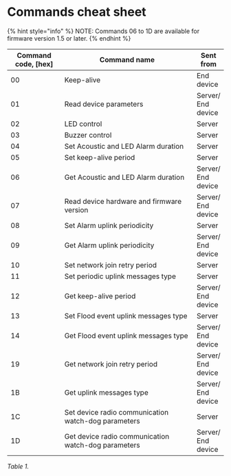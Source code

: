 # Commands cheat sheet

{% hint style="info" %}
NOTE: Commands 06 to 1D are available for firmware version 1.5 or later.
{% endhint %}

<table><thead><tr><th width="125.47863453172121">Command code, [hex]</th><th width="390.6985172981878">Command name</th><th>Sent from</th></tr></thead><tbody><tr><td>00</td><td>Keep-alive</td><td>End device</td></tr><tr><td>01</td><td>Read device parameters</td><td>Server/ End device</td></tr><tr><td>02</td><td>LED control</td><td>Server</td></tr><tr><td>03</td><td>Buzzer control</td><td>Server</td></tr><tr><td>04</td><td>Set Acoustic and LED Alarm duration</td><td>Server</td></tr><tr><td>05</td><td>Set keep-alive period</td><td>Server</td></tr><tr><td>06</td><td>Get Acoustic and LED Alarm duration</td><td>Server/ End device</td></tr><tr><td>07</td><td>Read device hardware and firmware version</td><td>Server/ End device</td></tr><tr><td>08</td><td>Set Alarm uplink periodicity</td><td>Server</td></tr><tr><td>09</td><td>Get Alarm uplink periodicity</td><td>Server/ End device</td></tr><tr><td>10</td><td>Set network join retry period</td><td>Server</td></tr><tr><td>11</td><td>Set periodic uplink messages type</td><td>Server</td></tr><tr><td>12</td><td>Get keep-alive period</td><td>Server/ End device</td></tr><tr><td>13</td><td>Set Flood event uplink messages type</td><td>Server</td></tr><tr><td>14</td><td>Get Flood event uplink messages type</td><td>Server/ End device</td></tr><tr><td>19</td><td>Get network join retry period</td><td>Server/ End device</td></tr><tr><td>1B</td><td>Get uplink messages type</td><td>Server/ End device</td></tr><tr><td>1C</td><td>Set device radio communication watch-dog parameters</td><td>Server</td></tr><tr><td>1D</td><td>Get device radio communication watch-dog parameters</td><td>Server/ End device</td></tr></tbody></table>

_Table 1._
